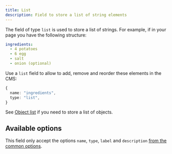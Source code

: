 ```yaml
---
title: List
description: Field to store a list of string elements
---
```


The field of type `list` is used to store a list of strings. For example, if in
your page you have the following structure:

```yml
ingredients:
  - 4 potatoes
  - 6 egg
  - salt
  - onion (optional)
```

Use a `list` field to allow to add, remove and reorder these elements in the
CMS:

```ts
{
  name: "ingredients",
  type: "list",
}
```

See [Object list](./object-list.md) if you need to store a list of objects.

## Available options

This field only accept the options `name`, `type`, `label` and `description`
[from the common options](../configuration/fields.md#common-field-options).
